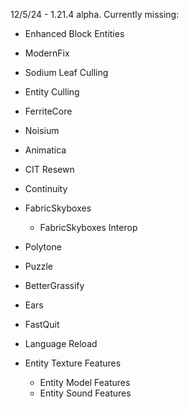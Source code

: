 12/5/24 - 1.21.4 alpha. Currently missing:
- Enhanced Block Entities
- ModernFix
- Sodium Leaf Culling
- Entity Culling
- FerriteCore
- Noisium

- Animatica
- CIT Resewn
- Continuity
- FabricSkyboxes
  - FabricSkyboxes Interop
- Polytone
- Puzzle
- BetterGrassify

- Ears

- FastQuit
- Language Reload

- Entity Texture Features
  - Entity Model Features
  - Entity Sound Features

